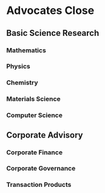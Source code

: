 # Advocates Close 

## Basic Science Research

### Mathematics

### Physics

### Chemistry

### Materials Science

### Computer Science

## Corporate Advisory

### Corporate Finance

### Corporate Governance

### Transaction Products

